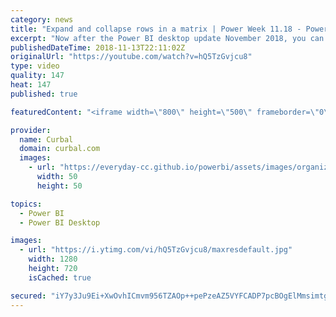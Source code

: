 ```yaml
---
category: news
title: "Expand and collapse rows in a matrix | Power Week 11.18 - Power BI Desktop Update Nov"
excerpt: "Now after the Power BI desktop update November 2018, you can add +/- buttons to the row headers through the formatting pane under the row headers card. By default, the icons will match the formatting of the row header, but you can customize the icons’ color and size separately if you want.  Here you"
publishedDateTime: 2018-11-13T22:11:02Z
originalUrl: "https://youtube.com/watch?v=hQ5TzGvjcu8"
type: video
quality: 147
heat: 147
published: true

featuredContent: "<iframe width=\"800\" height=\"500\" frameborder=\"0\" src=\"https://www.youtube.com/embed/hQ5TzGvjcu8\" allow=\"accelerometer; autoplay; encrypted-media; gyroscope; picture-in-picture\" allowfullscreen></iframe>"

provider:
  name: Curbal
  domain: curbal.com
  images:
    - url: "https://everyday-cc.github.io/powerbi/assets/images/organizations/curbal.com-50x50.jpg"
      width: 50
      height: 50

topics:
  - Power BI
  - Power BI Desktop

images:
  - url: "https://i.ytimg.com/vi/hQ5TzGvjcu8/maxresdefault.jpg"
    width: 1280
    height: 720
    isCached: true

secured: "iY7y3Ju9Ei+XwOvhICmvm956TZAOp++pePzeAZ5VYFCADP7pcBOgElMmsimtgG6+a0OQySFgax1mYIR7CISU2damv2VdC1+m+q1SrP/IhmLt0d8QJp+x9NdJLDu32I6eeW7SLS/TySKPQ2gZ4obEdrh7kvPCHHcR2IRG/AofyktDK4d0AYtkIjkxRhgIMUlmqVZJe9B4cr2oCR0oEAO5XtdT4Zn9G6Q77yZckKodiZO2VhXQi424b3fQOK0GE04xhV0g/OGNRUg53Be6L8hcFuIvenyAfPVrefO6+G891EV7GkPX77ipmc3vjCidHe/ofn1QuU/gwQQkzcpt74pj9pUXQOF6cpit00d93LxTp8pvTzlWqe8JwI9MNn9/WmsMVdJvyy2N43TGxESObD/H0B4I1BQet1FM2+O5BakLWbuAOi9ev8asvoEwzybfYjpW;v+L49uibKXI+OgFyq5IIuA=="
---
```


